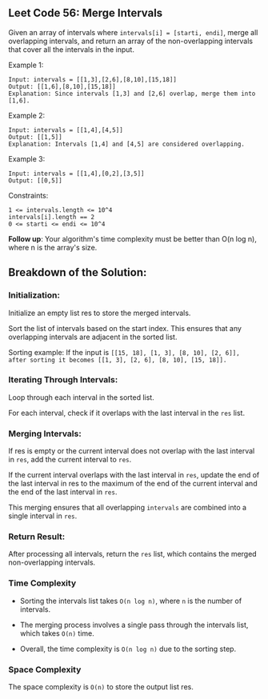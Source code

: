 ## Leet Code 56: Merge Intervals

Given an array of intervals where `intervals[i] = [starti, endi]`, merge all overlapping intervals, and return an array of the non-overlapping intervals that cover all the intervals in the input.

Example 1:

```plaintext
Input: intervals = [[1,3],[2,6],[8,10],[15,18]]
Output: [[1,6],[8,10],[15,18]]
Explanation: Since intervals [1,3] and [2,6] overlap, merge them into [1,6].
```

Example 2:
```plaintext
Input: intervals = [[1,4],[4,5]]
Output: [[1,5]]
Explanation: Intervals [1,4] and [4,5] are considered overlapping.
```
Example 3:
```plaintext
Input: intervals = [[1,4],[0,2],[3,5]]
Output: [[0,5]]
```

Constraints:

```plaintext
1 <= intervals.length <= 10^4
intervals[i].length == 2
0 <= starti <= endi <= 10^4
```

**Follow up**: Your algorithm's time complexity must be better than O(n log n), where n is the array's size.

## Breakdown of the Solution:
### Initialization:

Initialize an empty list res to store the merged intervals.

Sort the list of intervals based on the start index. This ensures that any overlapping intervals are adjacent in the sorted list.

Sorting example: If the input is `[[15, 18], [1, 3], [8, 10], [2, 6]], after sorting it becomes [[1, 3], [2, 6], [8, 10], [15, 18]].`

### Iterating Through Intervals:
Loop through each interval in the sorted list.

For each interval, check if it overlaps with the last interval in the `res` list.

### Merging Intervals:

If res is empty or the current interval does not overlap with the last interval in `res`, add the current interval to `res`.

If the current interval overlaps with the last interval in `res`, update the end of the last interval in res to the maximum of the end of the current interval and the end of the last interval in `res`.

This merging ensures that all overlapping `intervals` are combined into a single interval in `res`.

### Return Result:

After processing all intervals, return the `res` list, which contains the merged non-overlapping intervals.


### Time Complexity

-   Sorting the intervals list takes `O(n log n)`, where `n` is the number of intervals.

-   The merging process involves a single pass through the intervals list, which takes `O(n)` time.

-   Overall, the time complexity is `O(n log n)` due to the sorting step.

### Space Complexity

The space complexity is `O(n)` to store the output list res.
